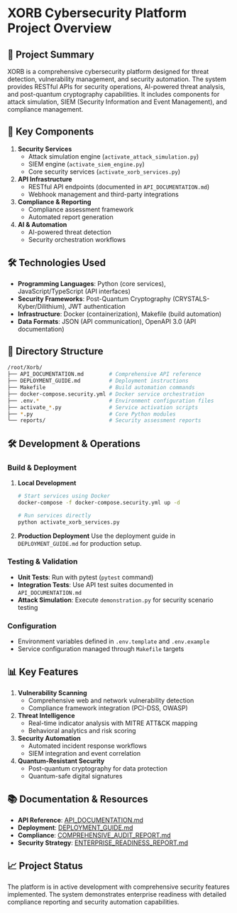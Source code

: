 # XORB Cybersecurity Platform Project Overview

## 📌 Project Summary
XORB is a comprehensive cybersecurity platform designed for threat detection, vulnerability management, and security automation. The system provides RESTful APIs for security operations, AI-powered threat analysis, and post-quantum cryptography capabilities. It includes components for attack simulation, SIEM (Security Information and Event Management), and compliance management.

## 🧩 Key Components
1. **Security Services**
   - Attack simulation engine (`activate_attack_simulation.py`)
   - SIEM engine (`activate_siem_engine.py`)
   - Core security services (`activate_xorb_services.py`)
2. **API Infrastructure**
   - RESTful API endpoints (documented in `API_DOCUMENTATION.md`)
   - Webhook management and third-party integrations
3. **Compliance & Reporting**
   - Compliance assessment framework
   - Automated report generation
4. **AI & Automation**
   - AI-powered threat detection
   - Security orchestration workflows

## 🛠️ Technologies Used
- **Programming Languages**: Python (core services), JavaScript/TypeScript (API interfaces)
- **Security Frameworks**: Post-Quantum Cryptography (CRYSTALS-Kyber/Dilithium), JWT authentication
- **Infrastructure**: Docker (containerization), Makefile (build automation)
- **Data Formats**: JSON (API communication), OpenAPI 3.0 (API documentation)

## 📁 Directory Structure
```bash
/root/Xorb/
├── API_DOCUMENTATION.md        # Comprehensive API reference
├── DEPLOYMENT_GUIDE.md         # Deployment instructions
├── Makefile                    # Build automation commands
├── docker-compose.security.yml # Docker service orchestration
├── .env.*                      # Environment configuration files
├── activate_*.py               # Service activation scripts
├── *.py                        # Core Python modules
└── reports/                    # Security assessment reports
```

## 🛠️ Development & Operations
### Build & Deployment
1. **Local Development**
   ```bash
   # Start services using Docker
   docker-compose -f docker-compose.security.yml up -d
   
   # Run services directly
   python activate_xorb_services.py
   ```
2. **Production Deployment**
   Use the deployment guide in `DEPLOYMENT_GUIDE.md` for production setup.

### Testing & Validation
- **Unit Tests**: Run with pytest (`pytest` command)
- **Integration Tests**: Use API test suites documented in `API_DOCUMENTATION.md`
- **Attack Simulation**: Execute `demonstration.py` for security scenario testing

### Configuration
- Environment variables defined in `.env.template` and `.env.example`
- Service configuration managed through `Makefile` targets

## 📊 Key Features
1. **Vulnerability Scanning**
   - Comprehensive web and network vulnerability detection
   - Compliance framework integration (PCI-DSS, OWASP)
2. **Threat Intelligence**
   - Real-time indicator analysis with MITRE ATT&CK mapping
   - Behavioral analytics and risk scoring
3. **Security Automation**
   - Automated incident response workflows
   - SIEM integration and event correlation
4. **Quantum-Resistant Security**
   - Post-quantum cryptography for data protection
   - Quantum-safe digital signatures

## 📚 Documentation & Resources
- **API Reference**: [API_DOCUMENTATION.md](API_DOCUMENTATION.md)
- **Deployment**: [DEPLOYMENT_GUIDE.md](DEPLOYMENT_GUIDE.md)
- **Compliance**: [COMPREHENSIVE_AUDIT_REPORT.md](COMPREHENSIVE_AUDIT_REPORT.md)
- **Security Strategy**: [ENTERPRISE_READINESS_REPORT.md](ENTERPRISE_READINESS_REPORT.md)

## 📈 Project Status
The platform is in active development with comprehensive security features implemented. The system demonstrates enterprise readiness with detailed compliance reporting and security automation capabilities.